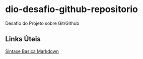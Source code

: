# dio-desafio-github-repositorio
Desafio do Projeto sobre Git/Github

## Links Úteis
[Sintaxe Basica Markdown](https://www.markdownguide.org/basic-syntax)
